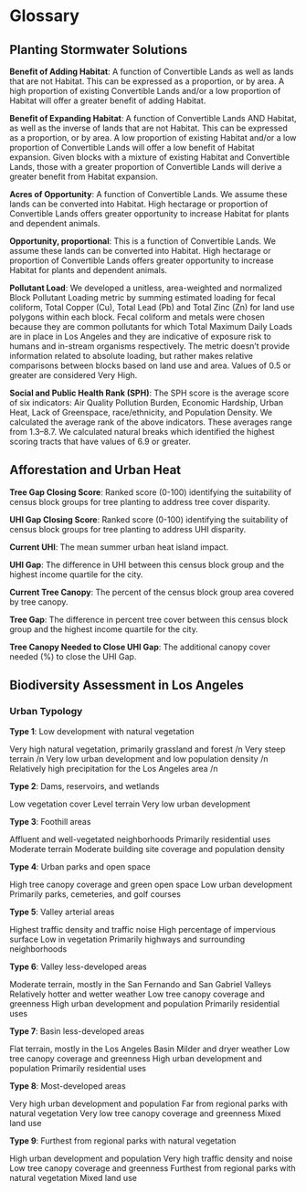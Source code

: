 # Glossary

## Planting Stormwater Solutions

**Benefit of Adding Habitat**: 
A function of Convertible Lands as well as lands that are not Habitat. This can be expressed as a proportion, or by area. A high proportion of existing Convertible Lands and/or a low proportion of Habitat will offer a greater benefit of adding Habitat. 

**Benefit of Expanding Habitat**: 
A function of Convertible Lands AND Habitat, as well as the inverse of lands that are not Habitat. This can be expressed as a proportion, or by area. A low proportion of existing Habitat and/or a low proportion of Convertible Lands will offer a low benefit of Habitat expansion. Given blocks with a mixture of existing Habitat and Convertible Lands, those with a greater proportion of Convertible Lands will derive a greater benefit from Habitat expansion. 

**Acres of Opportunity**: 
A function of Convertible Lands. We assume these lands can be converted into Habitat. High hectarage or proportion of Convertible Lands offers greater opportunity to increase Habitat for plants and dependent animals. 

**Opportunity, proportional**: 
This is a function of Convertible Lands. We assume these lands can be converted into Habitat. High hectarage or proportion of Convertible Lands offers greater opportunity to increase Habitat for plants and dependent animals. 

**Pollutant Load**: 
We developed a unitless, area-weighted and normalized Block Pollutant Loading metric by summing estimated loading for fecal coliform, Total Copper (Cu), Total Lead (Pb) and Total Zinc (Zn) for land use polygons within each block. Fecal coliform and metals were chosen because they are common pollutants for which Total Maximum Daily Loads are in place in Los Angeles and they are indicative of exposure risk to humans and in-stream organisms respectively. The metric doesn’t provide information related to absolute loading, but rather makes relative comparisons between blocks based on land use and area. Values of 0.5 or greater are considered Very High. 

**Social and Public Health Rank (SPH)**: 
The SPH score is the average score of six indicators: Air Quality Pollution Burden, Economic Hardship, Urban Heat, Lack of Greenspace, race/ethnicity, and Population Density. We calculated the average rank of the above indicators. These averages range from 1.3–8.7. We calculated natural breaks which identified the highest scoring tracts that have values of 6.9 or greater. 
 


## Afforestation and Urban Heat 

**Tree Gap Closing Score**: 
Ranked score (0-100) identifying the suitability of census block groups for tree planting to address tree cover disparity. 

**UHI Gap Closing Score**: 
Ranked score (0-100) identifying the suitability of census block groups for tree planting to address UHI disparity. 

**Current UHI**: 
The mean summer urban heat island impact. 

**UHI Gap**: 
The difference in UHI between this census block group and the highest income quartile for the city. 

**Current Tree Canopy**: 
The percent of the census block group area covered by tree canopy. 

**Tree Gap**: 
The difference in percent tree cover between this census block group and the highest income quartile for the city.  

**Tree Canopy Needed to Close UHI Gap**: 
The additional canopy cover needed (%) to close the UHI Gap. 
 




## Biodiversity Assessment in Los Angeles
### Urban Typology

**Type 1**: Low development with natural vegetation 

Very high natural vegetation, primarily grassland and forest /n
Very steep terrain  /n
Very low urban development and low population density  /n
Relatively high precipitation for the Los Angeles area  /n

**Type 2**: Dams, reservoirs, and wetlands 

Low vegetation cover 
Level terrain 
Very low urban development 

**Type 3**: Foothill areas 

Affluent and well-vegetated neighborhoods 
Primarily residential uses 
Moderate terrain 
Moderate building site coverage and population density 

**Type 4**: Urban parks and open space 

High tree canopy coverage and green open space 
Low urban development 
Primarily parks, cemeteries, and golf courses 

**Type 5**: Valley arterial areas 

Highest traffic density and traffic noise 
High percentage of impervious surface 
Low in vegetation 
Primarily highways and surrounding neighborhoods 

**Type 6**: Valley less-developed areas 

Moderate terrain, mostly in the San Fernando and San Gabriel Valleys 
Relatively hotter and wetter weather 
Low tree canopy coverage and greenness 
High urban development and population 
Primarily residential uses 

**Type 7**: Basin less-developed areas

Flat terrain, mostly in the Los Angeles Basin 
Milder and dryer weather 
Low tree canopy coverage and greenness 
High urban development and population 
Primarily residential uses 

**Type 8**: Most-developed areas 

Very high urban development and population 
Far from regional parks with natural vegetation 
Very low tree canopy coverage and greenness 
Mixed land use 

**Type 9**: Furthest from regional parks with natural vegetation 

High urban development and population 
Very high traffic density and noise 
Low tree canopy coverage and greenness 
Furthest from regional parks with natural vegetation 
Mixed land use 

